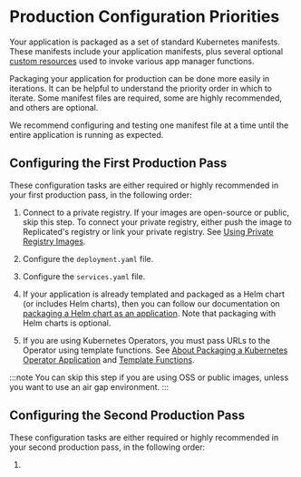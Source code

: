 # Production Configuration Priorities

Your application is packaged as a set of standard Kubernetes manifests.
These manifests include your application manifests, plus several optional [custom resources](../reference/custom-resource-about) used to invoke various app manager functions.

Packaging your application for production can be done more easily in iterations. It can be helpful to understand the priority order in which to iterate. Some manifest files are required, some are highly recommended, and others are optional.

We recommend configuring and testing one manifest file at a time until the entire application is running as expected.

## Configuring the First Production Pass

These configuration tasks are either required or highly recommended in your first production pass, in the following order:

1. Connect to a private registry. If your images are open-source or public, skip this step. To connect your private registry, either push the image to Replicated's registry or link your private registry. See [Using Private Registry Images](packagine-private-images).

1. Configure the `deployment.yaml` file.
1. Configure the `services.yaml` file.
1. If your application is already templated and packaged as a Helm chart (or includes Helm charts), then you can follow our documentation on [packaging a Helm chart as an application](helm-installing-native-helm). Note that packaging with Helm charts is optional.
1. If you are using Kubernetes Operators, you must pass URLs to the Operator using template functions. See [About Packaging a Kubernetes Operator Application](operator-packaging-about) and [Template Functions](packaging-template-functions).

  :::note
  You can skip this step if you are using OSS or public images, unless you want to use an air gap environment.
  :::

## Configuring the Second Production Pass

These configuration tasks are either required or highly recommended in your second production pass, in the following order:

1.
